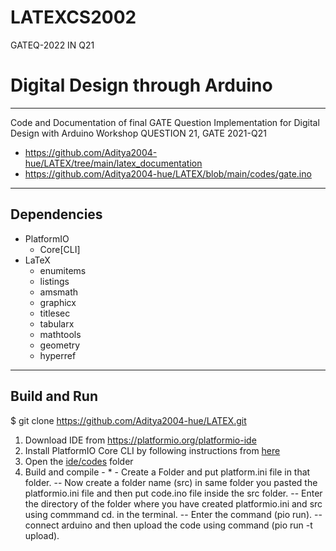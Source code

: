 # LATEXCS2002
GATEQ-2022 IN Q21
# Digital Design through Arduino
-----------------------------
Code and Documentation of final GATE Question Implementation for Digital Design with Arduino Workshop
QUESTION 21, GATE 2021-Q21
- https://github.com/Aditya2004-hue/LATEX/tree/main/latex_documentation
- https://github.com/Aditya2004-hue/LATEX/blob/main/codes/gate.ino
  
---
## Dependencies
- PlatformIO
    - Core[CLI]
- LaTeX
    - enumitems
    - listings
    - amsmath
    - graphicx
    - titlesec
    - tabularx
    - mathtools
    - geometry
    - hyperref
---
## Build and Run
$ git clone https://github.com/Aditya2004-hue/LATEX.git
1. Download IDE from https://platformio.org/platformio-ide
2. Install PlatformIO Core CLI by following instructions from [here](https://platformio.org/install/cli)
3. Open the [ide/codes](ide/codes) folder
4. Build and compile -
         * - Create a Folder and put platform.ini file in that folder.
         -- Now create a folder name (src) in same folder you pasted the platformio.ini file and then  put code.ino file inside the src folder.
         -- Enter the directory of the folder where you have created platformio.ini and src using commmand cd. in the terminal.
         -- Enter the command (pio run).
         -- connect arduino and then upload the code using command (pio run -t upload).
